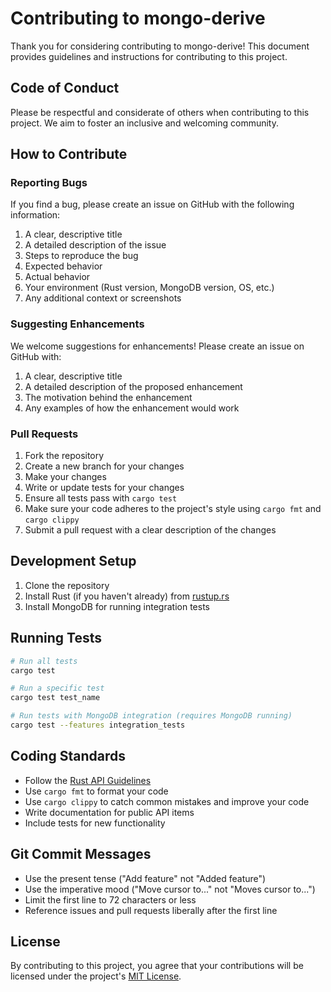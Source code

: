 # Contributing to mongo-derive

Thank you for considering contributing to mongo-derive! This document provides guidelines and instructions for contributing to this project.

## Code of Conduct

Please be respectful and considerate of others when contributing to this project. We aim to foster an inclusive and welcoming community.

## How to Contribute

### Reporting Bugs

If you find a bug, please create an issue on GitHub with the following information:

1. A clear, descriptive title
2. A detailed description of the issue
3. Steps to reproduce the bug
4. Expected behavior
5. Actual behavior
6. Your environment (Rust version, MongoDB version, OS, etc.)
7. Any additional context or screenshots

### Suggesting Enhancements

We welcome suggestions for enhancements! Please create an issue on GitHub with:

1. A clear, descriptive title
2. A detailed description of the proposed enhancement
3. The motivation behind the enhancement
4. Any examples of how the enhancement would work

### Pull Requests

1. Fork the repository
2. Create a new branch for your changes
3. Make your changes
4. Write or update tests for your changes
5. Ensure all tests pass with `cargo test`
6. Make sure your code adheres to the project's style using `cargo fmt` and `cargo clippy`
7. Submit a pull request with a clear description of the changes

## Development Setup

1. Clone the repository
2. Install Rust (if you haven't already) from [rustup.rs](https://rustup.rs/)
3. Install MongoDB for running integration tests

## Running Tests

```bash
# Run all tests
cargo test

# Run a specific test
cargo test test_name

# Run tests with MongoDB integration (requires MongoDB running)
cargo test --features integration_tests
```

## Coding Standards

- Follow the [Rust API Guidelines](https://rust-lang.github.io/api-guidelines/)
- Use `cargo fmt` to format your code
- Use `cargo clippy` to catch common mistakes and improve your code
- Write documentation for public API items
- Include tests for new functionality

## Git Commit Messages

- Use the present tense ("Add feature" not "Added feature")
- Use the imperative mood ("Move cursor to..." not "Moves cursor to...")
- Limit the first line to 72 characters or less
- Reference issues and pull requests liberally after the first line

## License

By contributing to this project, you agree that your contributions will be licensed under the project's [MIT License](LICENSE).
